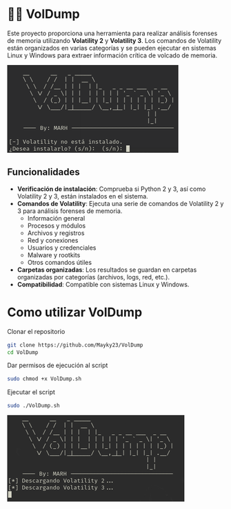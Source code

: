 # 🔎💾 VolDump

Este proyecto proporciona una herramienta para realizar análisis forenses de memoria utilizando **Volatility 2** y **Volatility 3**. Los comandos de Volatility están organizados en varias categorías y se pueden ejecutar en sistemas Linux y Windows para extraer información crítica de volcado de memoria.

![Pantalla principal de la herramienta](img/foto1.png)

## Funcionalidades

- **Verificación de instalación**: Comprueba si Python 2 y 3, así como Volatility 2 y 3, están instalados en el sistema.
- **Comandos de Volatility**: Ejecuta una serie de comandos de Volatility 2 y 3 para análisis forenses de memoria.
  - Información general
  - Procesos y módulos
  - Archivos y registros
  - Red y conexiones
  - Usuarios y credenciales
  - Malware y rootkits
  - Otros comandos útiles
- **Carpetas organizadas**: Los resultados se guardan en carpetas organizadas por categorías (archivos, logs, red, etc.).
- **Compatibilidad**: Compatible con sistemas Linux y Windows.

# Como utilizar VolDump

Clonar el repositorio
```bash
git clone https://github.com/Mayky23/VolDump
cd VolDump
```
Dar permisos de ejecución al script
```bash
sudo chmod +x VolDump.sh
```
Ejecutar el script
```bash
sudo ./VolDump.sh
```

![Insertamos la ruta de la evidencia](img/foto2.png)

